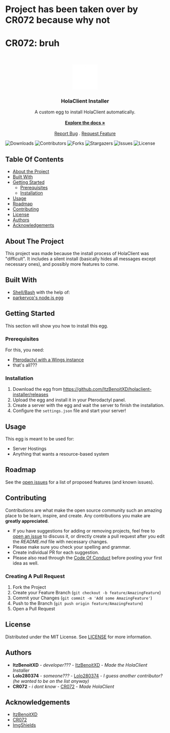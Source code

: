 # Project has been taken over by CR072 because why not
# CR072: bruh

<br/>
<p align="center">
  <a href="https://github.com/ItzBenoitXD/holaclient-installer">
    <img src="images/hsw.png" alt="Logo" width="80" height="80">
  </a>

  <h3 align="center">HolaClient Installer</h3>

  <p align="center">
    A custom egg to install HolaClient automatically.
    <br/>
    <br/>
    <a href="https://github.com/ItzBenoitXD/holaclient-installer"><strong>Explore the docs »</strong></a>
    <br/>
    <br/>
    <a href="https://github.com/ItzBenoitXD/holaclient-installer/issues">Report Bug</a>
    .
    <a href="https://github.com/ItzBenoitXD/holaclient-installer/issues">Request Feature</a>
  </p>
</p>

![Downloads](https://img.shields.io/github/downloads/ItzBenoitXD/holaclient-installer/total) ![Contributors](https://img.shields.io/github/contributors/ItzBenoitXD/holaclient-installer?color=dark-green) ![Forks](https://img.shields.io/github/forks/ItzBenoitXD/holaclient-installer?style=social) ![Stargazers](https://img.shields.io/github/stars/ItzBenoitXD/holaclient-installer?style=social) ![Issues](https://img.shields.io/github/issues/ItzBenoitXD/holaclient-installer) ![License](https://img.shields.io/github/license/ItzBenoitXD/holaclient-installer) 

## Table Of Contents

* [About the Project](#about-the-project)
* [Built With](#built-with)
* [Getting Started](#getting-started)
  * [Prerequisites](#prerequisites)
  * [Installation](#installation)
* [Usage](#usage)
* [Roadmap](#roadmap)
* [Contributing](#contributing)
* [License](#license)
* [Authors](#authors)
* [Acknowledgements](#acknowledgements)

## About The Project

This project was made because the install process of HolaClient was "difficult". It includes a silent install (basically hides all messages except necessary ones), and possibly more features to come.

## Built With

* [Shell/Bash](https://www.gnu.org/software/bash/)
with the help of:
* [parkervcp's node.js egg](https://github.com/parkervcp/eggs/tree/master/generic/nodejs)

## Getting Started

This section will show you how to install this egg.

### Prerequisites

For this, you need:
* [Pterodactyl with a Wings instance](https://pterodactyl.io)
* that's all???

### Installation

1. Download the egg from https://github.com/ItzBenoitXD/holaclient-installer/releases
2. Upload the egg and install it in your Pterodactyl panel.
3. Create a server with the egg and wait the server to finish the installation.
4. Configure the `settings.json` file and start your server!

## Usage

This egg is meant to be used for:
* Server Hostings
* Anything that wants a resource-based system

## Roadmap

See the [open issues](https://github.com/ItzBenoitXD/holaclient-installer/issues) for a list of proposed features (and known issues).

## Contributing

Contributions are what make the open source community such an amazing place to be learn, inspire, and create. Any contributions you make are **greatly appreciated**.
* If you have suggestions for adding or removing projects, feel free to [open an issue](https://github.com/ItzBenoitXD/holaclient-installer/issues/new) to discuss it, or directly create a pull request after you edit the *README.md* file with necessary changes.
* Please make sure you check your spelling and grammar.
* Create individual PR for each suggestion.
* Please also read through the [Code Of Conduct](https://github.com/ItzBenoitXD/holaclient-installer/blob/main/CODE_OF_CONDUCT.md) before posting your first idea as well.

### Creating A Pull Request

1. Fork the Project
2. Create your Feature Branch (`git checkout -b feature/AmazingFeature`)
3. Commit your Changes (`git commit -m 'Add some AmazingFeature'`)
4. Push to the Branch (`git push origin feature/AmazingFeature`)
5. Open a Pull Request

## License

Distributed under the MIT License. See [LICENSE](https://github.com/ItzBenoitXD/holaclient-installer/blob/main/LICENSE.md) for more information.

## Authors

* **ItzBenoitXD** - *developer???* - [ItzBenoitXD](https://github.com/ItzBenoitXD) - *Made the HolaClient Installer*
* **Lolo280374** - *someone???* - [Lolo280374](https://github.com/Lolo280374) - *I guess another contributor? (he wanted to be on the list anyway)*
* **CR072** - *i dont know* - [CR072](https://github.com/CR072) - *Made HolaClient*

## Acknowledgements

* [ItzBenoitXD](https://github.com/ItzBenoitXD)
* [CR072](https://github.com/CR072)
* [ImgShields](https://shields.io/)

